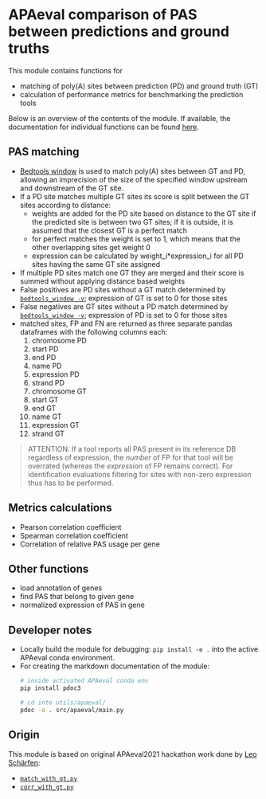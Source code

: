 # APAeval comparison of PAS between predictions and ground truths

This module contains functions for
- matching of poly(A) sites between prediction (PD) and ground truth (GT)
- calculation of performance metrics for benchmarking the prediction tools

Below is an overview of the contents of the module. If available, the documentation for individual functions can be found [here][module-md].



## PAS matching
- [Bedtools window][bedtools-window] is used to match poly(A) sites between GT and PD, allowing an imprecision of the size of the specified window upstream and downstream of the GT site.
- If a PD site matches multiple GT sites its score is split between the GT sites according to distance:
  - weights are added for the PD site based on distance to the GT site if the predicted site is between two GT sites; if it is outside, it is assumed that the closest GT is a perfect match
  - for perfect matches the weight is set to 1, which means that the other overlapping sites get weight 0
  - expression can be calculated by weight_i*expression_i for all PD sites having the same GT site assigned
- If multiple PD sites match one GT they are merged and their score is summed without applying distance based weights
- False positives are PD sites without a GT match determined by [`bedtools_window -v`][bedtools-window]; expression of GT is set to 0 for those sites
- False negatives are GT sites without a PD match determined by [`bedtools_window -v`][bedtools-window]; expression of PD is set to 0 for those sites
- matched sites, FP and FN are returned as three separate pandas dataframes with the following columns each:
	1. chromosome PD
	2. start PD
	3. end PD
	4. name PD
	5. expression PD
	6. strand PD
	7. chromosome GT
	8. start GT
	9. end GT
	10. name GT
	11. expression GT 
	12. strand GT

> ATTENTION: If a tool reports all PAS present in its reference DB regardless of expression, the *number* of FP for that tool will be overrated (whereas the *expression* of FP remains correct). For identification evaluations filtering for sites with non-zero expression thus has to be performed.

## Metrics calculations
- Pearson correlation coefficient
- Spearman correlation coefficient
- Correlation of relative PAS usage per gene

## Other functions
- load annotation of genes
- find PAS that belong to given gene
- normalized expression of PAS in gene


## Developer notes
- Locally build the module for debugging: `pip install -e .` into the active APAeval conda environment.
- For creating the markdown documentation of the module: 
	```bash
	# inside activated APAeval conda env
	pip install pdoc3

	# cd into utils/apaeval/
	pdoc -o . src/apaeval/main.py
	```



## Origin
This module is based on original APAeval2021 hackathon work done by [Leo Schärfen](https://github.com/lschaerfen):

- [`match_with_gt.py`](https://github.com/iRNA-COSI/APAeval/blob/9a17c11dd6239969feb092d687ac7e206043c8d6/summary_workflows/quantification/match_with_gt.py)
- [`corr_with_gt.py`](https://github.com/iRNA-COSI/APAeval/blob/9a17c11dd6239969feb092d687ac7e206043c8d6/summary_workflows/quantification/corr_with_gt.py)

[//]: # (References)
[module-md]: ./main.md
[bedtools-window]: https://bedtools.readthedocs.io/en/latest/content/tools/window.html